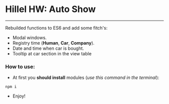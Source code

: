 # Hillel HW: Auto Show
---

Rebuilded functions to ES6 and add some fitch's:

 - Modal windows.
 - Registry time (**Human**, **Car**, **Company**).
 - Date and time when car is bought.
 - Tooltip at car section in the view table

###  How to use:

- At first you **should install** modules (_use this command in the terminal_):

```shell
npm i
```

- Enjoy!



